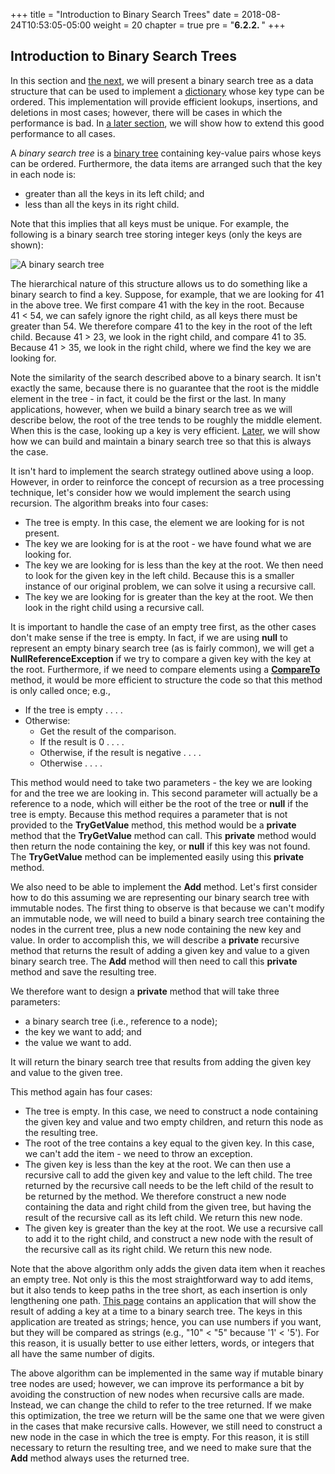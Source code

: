 +++
title = "Introduction to Binary Search Trees"
date = 2018-08-24T10:53:05-05:00
weight = 20
chapter = true
pre = "<b>6.2.2. </b>"
+++

## Introduction to Binary Search Trees

In this section and [the
next](http://people.cs.ksu.edu/~rhowell/DataStructures/redirect/bst-remove),
we will present a binary search tree as a data structure that can be
used to implement a
[dictionary](http://people.cs.ksu.edu/~rhowell/DataStructures/redirect/dictionary-class)
whose key type can be ordered. This implementation will provide
efficient lookups, insertions, and deletions in most cases; however,
there will be cases in which the performance is bad. In [a later
section](http://people.cs.ksu.edu/~rhowell/DataStructures/redirect/avl-trees),
we will show how to extend this good performance to all cases.

A *binary search tree* is a [binary
tree](/~rhowell/DataStructures/redirect/binary-trees) containing
key-value pairs whose keys can be ordered. Furthermore, the data items
are arranged such that the key in each node is:

  - greater than all the keys in its left child; and
  - less than all the keys in its right child.

Note that this implies that all keys must be unique. For example, the
following is a binary search tree storing integer keys (only the keys
are shown):

![A binary search tree](binary-search-tree-ex.jpg)

The hierarchical nature of this structure allows us to do something like
a binary search to find a key. Suppose, for example, that we are looking
for 41 in the above tree. We first compare 41 with the key in the root.
Because 41 \< 54, we can safely ignore the right child, as all
keys there must be greater than 54. We therefore compare 41 to the key
in the root of the left child. Because 41 \> 23, we look in the
right child, and compare 41 to 35. Because 41 \> 35, we look in
the right child, where we find the key we are looking for.

Note the similarity of the search described above to a binary search. It
isn't exactly the same, because there is no guarantee that the root is
the middle element in the tree - in fact, it could be the first or the
last. In many applications, however, when we build a binary search tree
as we will describe below, the root of the tree tends to be roughly the
middle element. When this is the case, looking up a key is very
efficient. [Later](/~rhowell/DataStructures/redirect/avl-trees), we will
show how we can build and maintain a binary search tree so that this is
always the case.

It isn't hard to implement the search strategy outlined above using a
loop. However, in order to reinforce the concept of recursion as a tree
processing technique, let's consider how we would implement the search
using recursion. The algorithm breaks into four cases:

  - The tree is empty. In this case, the element we are looking for is
    not present.
  - The key we are looking for is at the root - we have found what we
    are looking for.
  - The key we are looking for is less than the key at the root. We then
    need to look for the given key in the left child. Because this is a
    smaller instance of our original problem, we can solve it using a
    recursive call.
  - The key we are looking for is greater than the key at the root. We
    then look in the right child using a recursive call.

It is important to handle the case of an empty tree first, as the other
cases don't make sense if the tree is empty. In fact, if we are using
**null** to represent an empty binary search tree (as is fairly common),
we will get a **NullReferenceException** if we try to compare a given
key with the key at the root. Furthermore, if we need to compare
elements using a
[**CompareTo**](http://msdn.microsoft.com/en-us/library/43hc6wht.aspx)
method, it would be more efficient to structure the code so that this
method is only called once; e.g.,

  - If the tree is empty . . . .
  - Otherwise:
      - Get the result of the comparison.
      - If the result is 0 . . . .
      - Otherwise, if the result is negative . . . .
      - Otherwise . . . .

This method would need to take two parameters - the key we are looking
for and the tree we are looking in. This second parameter will actually
be a reference to a node, which will either be the root of the tree or
**null** if the tree is empty. Because this method requires a parameter
that is not provided to the **TryGetValue** method, this method would be
a **private** method that the **TryGetValue** method can call. This
**private** method would then return the node containing the key, or
**null** if this key was not found. The **TryGetValue** method can be
implemented easily using this **private** method.

We also need to be able to implement the **Add** method. Let's first
consider how to do this assuming we are representing our binary search
tree with immutable nodes. The first thing to observe is that because we
can't modify an immutable node, we will need to build a binary search
tree containing the nodes in the current tree, plus a new node
containing the new key and value. In order to accomplish this, we will
describe a **private** recursive method that returns the result of
adding a given key and value to a given binary search tree. The **Add**
method will then need to call this **private** method and save the
resulting tree.

We therefore want to design a **private** method that will take three
parameters:

  - a binary search tree (i.e., reference to a node);
  - the key we want to add; and
  - the value we want to add.

It will return the binary search tree that results from adding the given
key and value to the given tree.

This method again has four cases:

  - The tree is empty. In this case, we need to construct a node
    containing the given key and value and two empty children, and
    return this node as the resulting tree.
  - The root of the tree contains a key equal to the given key. In this
    case, we can't add the item - we need to throw an exception.
  - The given key is less than the key at the root. We can then use a
    recursive call to add the given key and value to the left child. The
    tree returned by the recursive call needs to be the left child of
    the result to be returned by the method. We therefore construct a
    new node containing the data and right child from the given tree,
    but having the result of the recursive call as its left child. We
    return this new node.
  - The given key is greater than the key at the root. We use a
    recursive call to add it to the right child, and construct a new
    node with the result of the recursive call as its right child. We
    return this new node.

Note that the above algorithm only adds the given data item when it
reaches an empty tree. Not only is this the most straightforward way to
add items, but it also tends to keep paths in the tree short, as each
insertion is only lengthening one path. [This
page](/~rhowell/viewer/index.html) contains an application that will
show the result of adding a key at a time to a binary search tree. The
keys in this application are treated as strings; hence, you can use
numbers if you want, but they will be compared as strings (e.g.,
"10" \< "5" because '1' \< '5'). For this reason, it is
usually better to use either letters, words, or integers that all have
the same number of digits.

The above algorithm can be implemented in the same way if mutable binary
tree nodes are used; however, we can improve its performance a bit by
avoiding the construction of new nodes when recursive calls are made.
Instead, we can change the child to refer to the tree returned. If we
make this optimization, the tree we return will be the same one that we
were given in the cases that make recursive calls. However, we still
need to construct a new node in the case in which the tree is empty. For
this reason, it is still necessary to return the resulting tree, and we
need to make sure that the **Add** method always uses the returned tree.
